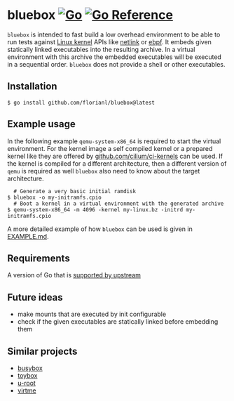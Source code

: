 bluebox [![Go](https://github.com/florianl/bluebox/actions/workflows/tests.yml/badge.svg?branch=main)](https://github.com/florianl/bluebox/actions/workflows/tests.yml) [![Go Reference](https://pkg.go.dev/badge/github.com/florianl/bluebox.svg)](https://pkg.go.dev/github.com/florianl/bluebox)
=======

`bluebox` is intended to fast build a low overhead environment to be able to run tests against [Linux kernel](https://kernel.org/) APIs like [netlink](https://man7.org/linux/man-pages/man7/netlink.7.html) or [ebpf](https://man7.org/linux/man-pages/man2/bpf.2.html). It embeds given statically linked executables into the resulting archive. In a virtual environment with this archive the embedded executables will be executed in a sequential order.
`bluebox` does not provide a shell or other executables.

## Installation

```
$ go install github.com/florianl/bluebox@latest
```

## Example usage

In the following example `qemu-system-x86_64` is required to start the virtual environment. For the kernel image a self compiled kernel or a prepared kernel like they are offered by [github.com/cilium/ci-kernels](https://github.com/cilium/ci-kernels) can be used. If the kernel is compiled for a different architecture, then a different version of `qemu` is required as well `bluebox` also need to know about the target architecture.

```
  # Generate a very basic initial ramdisk
$ bluebox -o my-initramfs.cpio
  # Boot a kernel in a virtual environment with the generated archive
$ qemu-system-x86_64 -m 4096 -kernel my-linux.bz -initrd my-initramfs.cpio
```

A more detailed example of how `bluebox` can be used is given in [EXAMPLE.md](https://github.com/florianl/bluebox/blob/main/EXAMPLE.md).

## Requirements

A version of Go that is [supported by upstream](https://golang.org/doc/devel/release.html#policy)

## Future ideas

- make mounts that are executed by init configurable
- check if the given executables are statically linked before embedding them

## Similar projects

- [busybox](https://www.busybox.net)
- [toybox](https://landley.net/toybox/)
- [u-root](https://github.com/u-root/u-root)
- [virtme](https://git.kernel.org/pub/scm/utils/kernel/virtme/virtme.git/)
